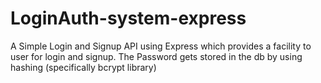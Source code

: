 # LoginAuth-system-express
A Simple Login and Signup API using Express which provides a facility to user for login and signup.
The Password gets stored in the db by using hashing (specifically bcrypt library) 
